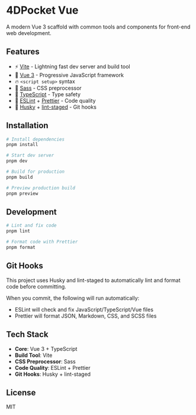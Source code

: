 # 4DPocket Vue

A modern Vue 3 scaffold with common tools and components for front-end web development.

## Features

- ⚡️ [Vite](https://vitejs.dev/) - Lightning fast dev server and build tool
- 🖖 [Vue 3](https://vuejs.org/) - Progressive JavaScript framework
- 🔥 `<script setup>` syntax
- 🎨 [Sass](https://sass-lang.com/) - CSS preprocessor
- 🧰 [TypeScript](https://www.typescriptlang.org/) - Type safety
- 📐 [ESLint](https://eslint.org/) + [Prettier](https://prettier.io/) - Code quality
- 🐶 [Husky](https://typicode.github.io/husky/) + [lint-staged](https://github.com/okonet/lint-staged) - Git hooks

## Installation

```bash
# Install dependencies
pnpm install

# Start dev server
pnpm dev

# Build for production
pnpm build

# Preview production build
pnpm preview
```

## Development

```bash
# Lint and fix code
pnpm lint

# Format code with Prettier
pnpm format
```

## Git Hooks

This project uses Husky and lint-staged to automatically lint and format code before committing.

When you commit, the following will run automatically:
- ESLint will check and fix JavaScript/TypeScript/Vue files
- Prettier will format JSON, Markdown, CSS, and SCSS files

## Tech Stack

- **Core**: Vue 3 + TypeScript
- **Build Tool**: Vite
- **CSS Preprocessor**: Sass
- **Code Quality**: ESLint + Prettier
- **Git Hooks**: Husky + lint-staged

## License

MIT
